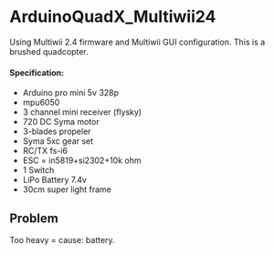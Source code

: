 # ArduinoQuadX_Multiwii24

Using Multiwii 2.4 firmware and Multiwii GUI configuration. This is a brushed quadcopter.

<h4>Specification:</h4>
<ul>
  <li>Arduino pro mini 5v 328p</li>
  <li>mpu6050</li>
  <li>3 channel mini receiver (flysky)</li>
  <li>720 DC Syma motor</li>
  <li>3-blades propeler</li>
  <li>Syma 5xc gear set</li>
  <li>RC/TX fs-i6</li>
  <li>ESC = in5819+si2302+10k ohm</li>
  <li>1 Switch</li>
  <li>LiPo Battery 7.4v</li>
  <li>30cm super light frame</li>
  </ul>
  
  <h2>Problem</h2>
  <p>Too heavy = cause: battery.</p>

